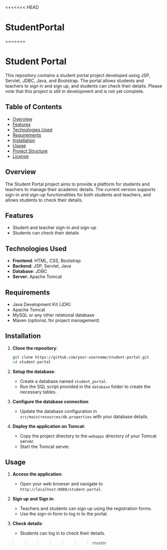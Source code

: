 <<<<<<< HEAD
# StudentPortal
=======
# Student Portal

This repository contains a student portal project developed using JSP, Servlet, JDBC, Java, and Bootstrap. The portal allows students and teachers to sign in and sign up, and students can check their details. Please note that this project is still in development and is not yet complete.

## Table of Contents

- [Overview](#overview)
- [Features](#features)
- [Technologies Used](#technologies-used)
- [Requirements](#requirements)
- [Installation](#installation)
- [Usage](#usage)
- [Project Structure](#project-structure)
- [License](#license)

## Overview

The Student Portal project aims to provide a platform for students and teachers to manage their academic details. The current version supports sign-in and sign-up functionalities for both students and teachers, and allows students to check their details.

## Features

- Student and teacher sign-in and sign-up
- Students can check their details

## Technologies Used

- **Frontend**: HTML, CSS, Bootstrap
- **Backend**: JSP, Servlet, Java
- **Database**: JDBC
- **Server**: Apache Tomcat

## Requirements

- Java Development Kit (JDK)
- Apache Tomcat
- MySQL or any other relational database
- Maven (optional, for project management)

## Installation

1. **Clone the repository**:
    ```sh
    git clone https://github.com/your-username/student-portal.git
    cd student-portal
    ```

2. **Setup the database**:
    - Create a database named `student_portal`.
    - Run the SQL script provided in the `database` folder to create the necessary tables.

3. **Configure the database connection**:
    - Update the database configuration in `src/main/resources/db.properties` with your database details.

4. **Deploy the application on Tomcat**:
    - Copy the project directory to the `webapps` directory of your Tomcat server.
    - Start the Tomcat server.

## Usage

1. **Access the application**:
    - Open your web browser and navigate to `http://localhost:8080/student-portal`.

2. **Sign up and Sign in**:
    - Teachers and students can sign up using the registration forms.
    - Use the sign-in form to log in to the portal.

3. **Check details**:
    - Students can log in to check their details.



>>>>>>> master

